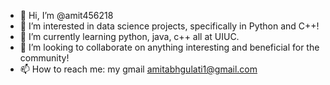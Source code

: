 - 👋 Hi, I’m @amit456218
- 👀 I’m interested in data science projects, specifically in Python and C++!
- 🌱 I’m currently learning python, java, c++ all at UIUC.
- 💞️ I’m looking to collaborate on anything interesting and beneficial for the community! 
- 📫 How to reach me: my gmail amitabhgulati1@gmail.com

<!---
amit456218/amit456218 is a ✨ special ✨ repository because its `README.md` (this file) appears on your GitHub profile.
You can click the Preview link to take a look at your changes.
--->
